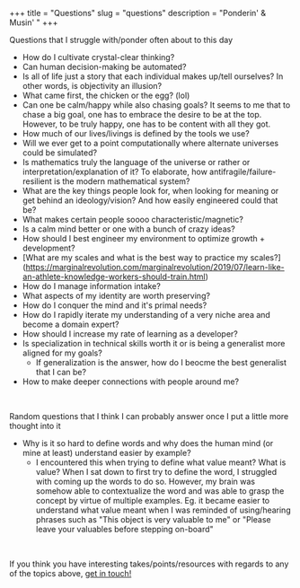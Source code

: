 +++
title = "Questions"
slug = "questions"
description = "Ponderin' & Musin' "
+++


Questions that I struggle with/ponder often about to this day


* How do I cultivate crystal-clear thinking?
* Can human decision-making be automated?
* Is all of life just a story that each individual makes up/tell ourselves? In other words, is objectivity an illusion? 
* What came first, the chicken or the egg? (lol)
* Can one be calm/happy while also chasing goals? It seems to me that to chase a big goal, one has to embrace the desire to be at the top. However, to be truly happy, one has to be content with all they got. 
* How much of our lives/livings is defined by the tools we use?
* Will we ever get to a point computationally where alternate universes could be simulated? 
* Is mathematics truly the language of the universe or rather or interpretation/explanation of it? To elaborate, how antifragile/failure-resilient is the modern mathematical system?
* What are the key things people look for, when looking for meaning or get behind an ideology/vision? And how easily engineered could that be? 
* What makes certain people soooo characteristic/magnetic?
* Is a calm mind better or one with a bunch of crazy ideas? 
* How should I best engineer my environment to optimize growth + development?
* [What are my scales and what is the best way to practice my scales?] (https://marginalrevolution.com/marginalrevolution/2019/07/learn-like-an-athlete-knowledge-workers-should-train.html)
* How do I manage information intake? 
* What aspects of my identity are worth preserving? 
* How do I conquer the mind and it's primal needs? 
* How do I rapidly iterate my understanding of a very niche area and become a domain expert? 
* How should I increase my rate of learning as a developer? 
* Is specialization in technical skills worth it or is being a generalist more aligned for my goals?
    - If generalization is the answer, how do I beocme the best generalist that I can be? 
* How to make deeper connections with people around me? 

&nbsp;
&nbsp;
&nbsp;



Random questions that I think I can probably answer once I put a little more thought into it

* Why is it so hard to define words and why does the human mind (or mine at least) understand easier by example?
    - I encountered this when trying to define what value meant? What is value? When I sat down to first try to define the word, I struggled with coming up the words to do so. However, my brain was somehow able to contextualize the word and was able to grasp the concept by virtue of multiple examples. Eg. it became easier to understand what value meant when I was reminded of using/hearing phrases such as "This object is very valuable to me" or "Please leave your valuables before stepping on-board"

&nbsp;

If you think you have interesting takes/points/resources with regards to any of the topics above, [get in touch!](https://www.asharma.me/contact/)